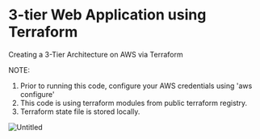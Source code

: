 # 3-tier Web Application using Terraform
Creating a 3-Tier Architecture on AWS via Terraform


NOTE:
1) Prior to running this code, configure your AWS credentials using 'aws configure'
2) This code is using terraform modules from public terraform registry.
3) Terraform state file is stored locally.


![Untitled](https://user-images.githubusercontent.com/88763298/145678432-878ffd67-8d9c-4a98-9d42-172a07d021f7.png)
